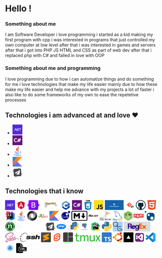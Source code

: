 # Hello !  
### Something about me 
I am Software Developer i love programming i started as a kid making my first program with cpp i was interested in programs that just controlled my own computer at low level after that i was interested in games and servers after that i got into PHP JS HTML and CSS as part of web dev after that i replaced php with C# and falled in love with OOP
### Something about me and programming
I love programming due to how i can automatize things and do something for me i love technologies that make my life easier mainly due to how these make my life easier and help me advance with my projects a lot of faster i also like to do some frameworks of my own to ease the repetetive processes
## Technologies i am advanced at and love ❤️
<!-- ADVANCED_TECH -->
+ <img src='./AdvancedTechnologies/.NET.png' alt='.NET.png' style='max-width:128px;' height='32'/>
+ <img src='./AdvancedTechnologies/CSharp.png' alt='CSharp.png' style='max-width:128px;' height='32'/>
+ <img src='./AdvancedTechnologies/Java.png' alt='Java.png' style='max-width:128px;' height='32'/>
+ <img src='./AdvancedTechnologies/Kotlin.png' alt='Kotlin.png' style='max-width:128px;' height='32'/>
+ <img src='./AdvancedTechnologies/PaperMC%20Spigot%20Bukkit.jpg' alt='PaperMC%20Spigot%20Bukkit.jpg' style='max-width:128px;' height='32'/>

<!-- ADVANCED_TECH_END -->

## Technologies that i know
<!-- TECH_DISPLAY -->
<img src='./Technologies/.NET.png' alt='.NET.png' style='max-width:128px;' height='32'/>
<img src='./Technologies/Angular.png' alt='Angular.png' style='max-width:128px;' height='32'/>
<img src='./Technologies/BootStrap.png' alt='BootStrap.png' style='max-width:128px;' height='32'/>
<img src='./Technologies/BungeeCord.png' alt='BungeeCord.png' style='max-width:128px;' height='32'/>
<img src='./Technologies/cpp.png' alt='cpp.png' style='max-width:128px;' height='32'/>
<img src='./Technologies/CSharp.png' alt='CSharp.png' style='max-width:128px;' height='32'/>
<img src='./Technologies/CSS.png' alt='CSS.png' style='max-width:128px;' height='32'/>
<img src='./Technologies/ES.png' alt='ES.png' style='max-width:128px;' height='32'/>
<img src='./Technologies/FontAwesome.png' alt='FontAwesome.png' style='max-width:128px;' height='32'/>
<img src='./Technologies/GIT.png' alt='GIT.png' style='max-width:128px;' height='32'/>
<img src='./Technologies/Github.png' alt='Github.png' style='max-width:128px;' height='32'/>
<img src='./Technologies/HTML.png' alt='HTML.png' style='max-width:128px;' height='32'/>
<img src='./Technologies/IntelliJ.png' alt='IntelliJ.png' style='max-width:128px;' height='32'/>
<img src='./Technologies/Java.png' alt='Java.png' style='max-width:128px;' height='32'/>
<img src='./Technologies/JSON.png' alt='JSON.png' style='max-width:128px;' height='32'/>
<img src='./Technologies/JUnit.png' alt='JUnit.png' style='max-width:128px;' height='32'/>
<img src='./Technologies/Kotlin.png' alt='Kotlin.png' style='max-width:128px;' height='32'/>
<img src='./Technologies/Lua.png' alt='Lua.png' style='max-width:128px;' height='32'/>
<img src='./Technologies/markdown.png' alt='markdown.png' style='max-width:128px;' height='32'/>
<img src='./Technologies/Maven.png' alt='Maven.png' style='max-width:128px;' height='32'/>
<img src='./Technologies/MSSQL.png' alt='MSSQL.png' style='max-width:128px;' height='32'/>
<img src='./Technologies/Mysql.png' alt='Mysql.png' style='max-width:128px;' height='32'/>
<img src='./Technologies/NodeJS.png' alt='NodeJS.png' style='max-width:128px;' height='32'/>
<img src='./Technologies/NPM.png' alt='NPM.png' style='max-width:128px;' height='32'/>
<img src='./Technologies/NuGet.png' alt='NuGet.png' style='max-width:128px;' height='32'/>
<img src='./Technologies/NUnit.png' alt='NUnit.png' style='max-width:128px;' height='32'/>
<img src='./Technologies/OpenTK.png' alt='OpenTK.png' style='max-width:128px;' height='32'/>
<img src='./Technologies/PaperMC%20Spigot%20Bukkit.jpg' alt='PaperMC%20Spigot%20Bukkit.jpg' style='max-width:128px;' height='32'/>
<img src='./Technologies/php.png' alt='php.png' style='max-width:128px;' height='32'/>
<img src='./Technologies/pip.svg' alt='pip.svg' style='max-width:128px;' height='32'/>
<img src='./Technologies/Postgres.png' alt='Postgres.png' style='max-width:128px;' height='32'/>
<img src='./Technologies/PyCharm.png' alt='PyCharm.png' style='max-width:128px;' height='32'/>
<img src='./Technologies/Python.png' alt='Python.png' style='max-width:128px;' height='32'/>
<img src='./Technologies/QuickGraph.png' alt='QuickGraph.png' style='max-width:128px;' height='32'/>
<img src='./Technologies/RegEx.jpg' alt='RegEx.jpg' style='max-width:128px;' height='32'/>
<img src='./Technologies/Sass.png' alt='Sass.png' style='max-width:128px;' height='32'/>
<img src='./Technologies/SSH.png' alt='SSH.png' style='max-width:128px;' height='32'/>
<img src='./Technologies/Sublime%20Text%203.png' alt='Sublime%20Text%203.png' style='max-width:128px;' height='32'/>
<img src='./Technologies/Svelte.png' alt='Svelte.png' style='max-width:128px;' height='32'/>
<img src='./Technologies/TMux.png' alt='TMux.png' style='max-width:128px;' height='32'/>
<img src='./Technologies/TS.svg' alt='TS.svg' style='max-width:128px;' height='32'/>
<img src='./Technologies/Ubuntu.png' alt='Ubuntu.png' style='max-width:128px;' height='32'/>
<img src='./Technologies/vercel.jpg' alt='vercel.jpg' style='max-width:128px;' height='32'/>
<img src='./Technologies/VS.png' alt='VS.png' style='max-width:128px;' height='32'/>
<img src='./Technologies/VSCode.png' alt='VSCode.png' style='max-width:128px;' height='32'/>
<img src='./Technologies/WebPack.png' alt='WebPack.png' style='max-width:128px;' height='32'/>
<img src='./Technologies/YML.png' alt='YML.png' style='max-width:128px;' height='32'/>

